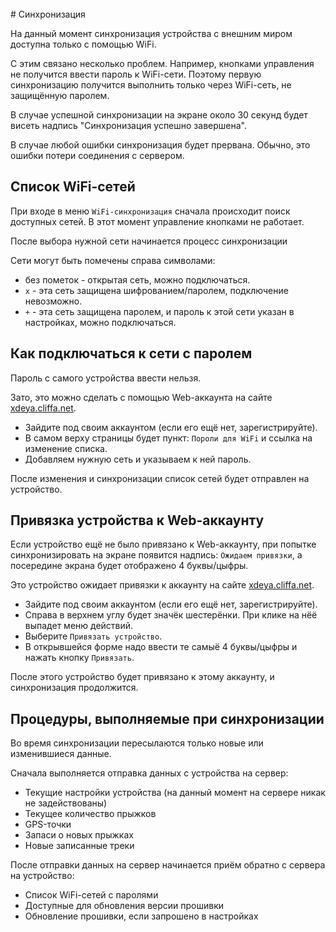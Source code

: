 <div style="page-break-after: always; visibility: hidden">
\pagebreak
</div>
# Синхронизация

На данный момент синхронизация устройства с внешним миром доступна только с помощью WiFi.

С этим связано несколько проблем. Например, кнопками управления не получится ввести пароль к WiFi-сети. Поэтому первую синхронизацию получится выполнить только через WiFi-сеть, не защищённую паролем.

В случае успешной синхронизации на экране около 30 секунд будет висеть надпись "Синхронизация успешно завершена".

В случае любой ошибки синхронизация будет прервана. Обычно, это ошибки потери соединения с сервером.


## Список WiFi-сетей

При входе в меню `WiFi-синхронизация` сначала происходит поиск доступных сетей. В этот момент управление кнопками не работает.

После выбора нужной сети начинается процесс синхронизации

Сети могут быть помечены справа символами:

* без пометок - открытая сеть, можно подключаться.
* `x` - эта сеть защищена шифрованием/паролем, подключение невозможно.
* `+` - эта сеть защищена паролем, и пароль к этой сети указан в настройках, можно подключаться.


## Как подключаться к сети с паролем

Пароль с самого устройства ввести нельзя. 

Зато, это можно сделать с помощью Web-аккаунта на сайте [xdeya.cliffa.net](http://xdeya.cliffa.net).

* Зайдите под своим аккаунтом (если его ещё нет, зарегистрируйте).
* В самом верху страницы будет пункт: `Пороли для WiFi` и ссылка на изменение списка.
* Добавляем нужную сеть и указываем к ней пароль.

После изменения и синхронизации список сетей будет отправлен на устройство.


## Привязка устройства к Web-аккаунту

Если устройство ещё не было привязано к Web-аккаунту, при попытке синхронизировать на экране появится надпись: `Ожидаем привязки`, а посередине экрана будет отображено 4 буквы/цыфры.

Это устройство ожидает привязки к аккаунту на сайте [xdeya.cliffa.net](http://xdeya.cliffa.net).

* Зайдите под своим аккаунтом (если его ещё нет, зарегистрируйте).
* Справа в верхнем углу будет значёк шестерёнки. При клике на нёё выпадет меню действий.
* Выберите `Привязать устройство`.
* В открывшейся форме надо ввести те самыё 4 буквы/цыфры и нажать кнопку `Привязать`.

После этого устройство будет привязано к этому аккаунту, и синхронизация продолжится.


## Процедуры, выполняемые при синхронизации

Во время синхронизации пересылаются только новые или изменившиеся данные.

Сначала выполняется отправка данных с устройства на сервер:

* Текущие настройки устройства (на данный момент на сервере никак не задействованы)
* Текущее количество прыжков
* GPS-точки
* Запаси о новых прыжках
* Новые записанные треки

После отправки данных на сервер начинается приём обратно с сервера на устройство:

* Список WiFi-сетей с паролями
* Доступные для обновления версии прошивки
* Обновление прошивки, если запрошено в настройках
